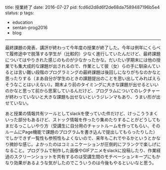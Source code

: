title: 授業終了
date: 2016-07-27
pid: fcd6d2d8d6f2de68da7589487196b5e4
status: p
tags:
- education
- sentan-prog2016
- blog
---

最終課題の発表、講評が終わって今年度の授業が終了した。今年は例年にくらべて履修途中で脱落する学生が（比較的）少なく進行していたんだけど、最終課題についてはやりきれた感じのものが少なかったかな。だいたい学期末には他の授業でも集大成的な課題が出されるので、作業として彼（女）らの手に馴染んているとは言い難い段階のプログラミングの最終課題は後回しになりがちなのかなと思ったりする（まあ自分が学生のときの課題提出のことを思い出してみればえらそうなことはいえない）。期末より前のタイミングに大きな課題が出せるといいのかなと思って前から思案しているんだけど、プログラムについてのレクチャーが終わっていないと大きな課題も出せないというジレンマもあり、うまい形が出せていない。

あと授業の情報共有ツールとしてslackを使っていた件だけど、けっこううまくいった部分もあるけど、ストック情報を作ったり集めたりすることがどうしてもまだるっこしいやり方（受講生に自分用のチャットルームを作ってもらい、そのルームにPage機能で課題のプログラムを書き込んで提出してもらったりした）でしかできず一覧性も参照性もよくないので、来年もこれでやるかというとかなり微妙な感じ。よかったのはコミュニケーションが圧倒的にフランクで楽しげになること。プログラムで制作した画像やGIFアニメをslackに投稿したり、作業経過のスクリーンショットを共有するのは受講生間のモチベーションキープにもかなり効果があるような気がしたのでこういうのは今後もやるといいなと思う。

